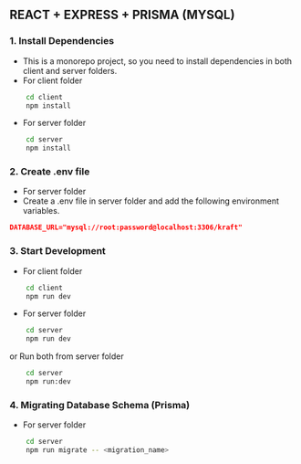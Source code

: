 ## REACT + EXPRESS + PRISMA (MYSQL)

### 1. Install Dependencies
- This is a monorepo project, so you need to install dependencies in both client and server folders.
- For client folder
```bash
    cd client
    npm install
```
- For server folder
```bash
    cd server
    npm install
```

### 2. Create .env file
- For server folder
- Create a .env file in server folder and add the following environment variables.
```json
DATABASE_URL="mysql://root:password@localhost:3306/kraft"
```

### 3. Start Development
- For client folder
```bash
    cd client
    npm run dev
```
- For server folder
```bash
    cd server
    npm run dev
```

or Run both from server folder
```bash
    cd server
    npm run:dev
```

### 4. Migrating Database Schema (Prisma)
- For server folder
```bash
    cd server
    npm run migrate -- <migration_name>
```

